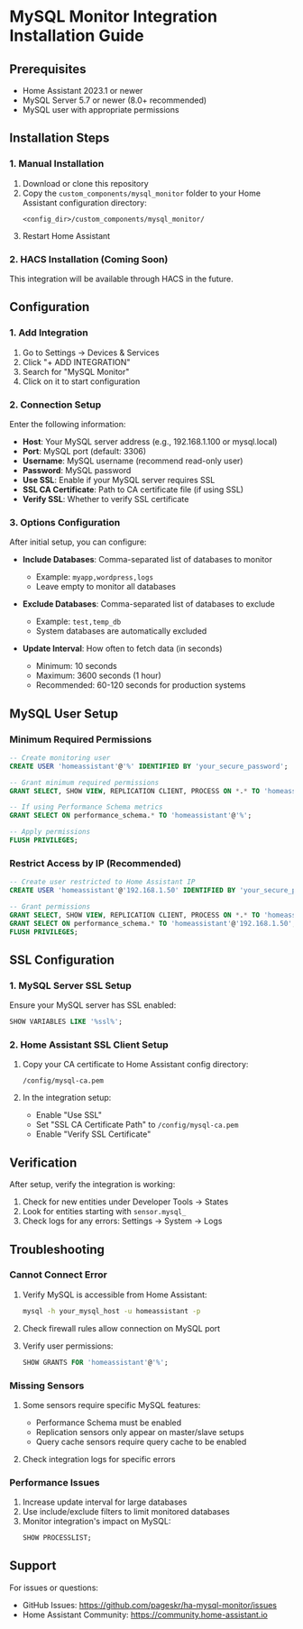 # MySQL Monitor Integration Installation Guide

## Prerequisites

- Home Assistant 2023.1 or newer
- MySQL Server 5.7 or newer (8.0+ recommended)
- MySQL user with appropriate permissions

## Installation Steps

### 1. Manual Installation

1. Download or clone this repository
2. Copy the `custom_components/mysql_monitor` folder to your Home Assistant configuration directory:
   ```
   <config_dir>/custom_components/mysql_monitor/
   ```
3. Restart Home Assistant

### 2. HACS Installation (Coming Soon)

This integration will be available through HACS in the future.

## Configuration

### 1. Add Integration

1. Go to Settings → Devices & Services
2. Click "+ ADD INTEGRATION"
3. Search for "MySQL Monitor"
4. Click on it to start configuration

### 2. Connection Setup

Enter the following information:

- **Host**: Your MySQL server address (e.g., 192.168.1.100 or mysql.local)
- **Port**: MySQL port (default: 3306)
- **Username**: MySQL username (recommend read-only user)
- **Password**: MySQL password
- **Use SSL**: Enable if your MySQL server requires SSL
- **SSL CA Certificate**: Path to CA certificate file (if using SSL)
- **Verify SSL**: Whether to verify SSL certificate

### 3. Options Configuration

After initial setup, you can configure:

- **Include Databases**: Comma-separated list of databases to monitor
  - Example: `myapp,wordpress,logs`
  - Leave empty to monitor all databases
  
- **Exclude Databases**: Comma-separated list of databases to exclude
  - Example: `test,temp_db`
  - System databases are automatically excluded
  
- **Update Interval**: How often to fetch data (in seconds)
  - Minimum: 10 seconds
  - Maximum: 3600 seconds (1 hour)
  - Recommended: 60-120 seconds for production systems

## MySQL User Setup

### Minimum Required Permissions

```sql
-- Create monitoring user
CREATE USER 'homeassistant'@'%' IDENTIFIED BY 'your_secure_password';

-- Grant minimum required permissions
GRANT SELECT, SHOW VIEW, REPLICATION CLIENT, PROCESS ON *.* TO 'homeassistant'@'%';

-- If using Performance Schema metrics
GRANT SELECT ON performance_schema.* TO 'homeassistant'@'%';

-- Apply permissions
FLUSH PRIVILEGES;
```

### Restrict Access by IP (Recommended)

```sql
-- Create user restricted to Home Assistant IP
CREATE USER 'homeassistant'@'192.168.1.50' IDENTIFIED BY 'your_secure_password';

-- Grant permissions
GRANT SELECT, SHOW VIEW, REPLICATION CLIENT, PROCESS ON *.* TO 'homeassistant'@'192.168.1.50';
GRANT SELECT ON performance_schema.* TO 'homeassistant'@'192.168.1.50';
FLUSH PRIVILEGES;
```

## SSL Configuration

### 1. MySQL Server SSL Setup

Ensure your MySQL server has SSL enabled:

```sql
SHOW VARIABLES LIKE '%ssl%';
```

### 2. Home Assistant SSL Client Setup

1. Copy your CA certificate to Home Assistant config directory:
   ```
   /config/mysql-ca.pem
   ```

2. In the integration setup:
   - Enable "Use SSL"
   - Set "SSL CA Certificate Path" to `/config/mysql-ca.pem`
   - Enable "Verify SSL Certificate"

## Verification

After setup, verify the integration is working:

1. Check for new entities under Developer Tools → States
2. Look for entities starting with `sensor.mysql_`
3. Check logs for any errors: Settings → System → Logs

## Troubleshooting

### Cannot Connect Error

1. Verify MySQL is accessible from Home Assistant:
   ```bash
   mysql -h your_mysql_host -u homeassistant -p
   ```

2. Check firewall rules allow connection on MySQL port

3. Verify user permissions:
   ```sql
   SHOW GRANTS FOR 'homeassistant'@'%';
   ```

### Missing Sensors

1. Some sensors require specific MySQL features:
   - Performance Schema must be enabled
   - Replication sensors only appear on master/slave setups
   - Query cache sensors require query cache to be enabled

2. Check integration logs for specific errors

### Performance Issues

1. Increase update interval for large databases
2. Use include/exclude filters to limit monitored databases
3. Monitor integration's impact on MySQL:
   ```sql
   SHOW PROCESSLIST;
   ```

## Support

For issues or questions:
- GitHub Issues: https://github.com/pageskr/ha-mysql-monitor/issues
- Home Assistant Community: https://community.home-assistant.io
